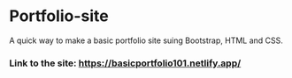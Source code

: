 # Portfolio-site
A quick way to make a basic portfolio site suing Bootstrap, HTML and CSS.

### Link to the site: https://basicportfolio101.netlify.app/
